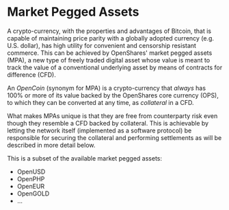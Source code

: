 # Market Pegged Assets

A crypto-currency, with the properties and advantages of Bitcoin, that is
capable of maintaining price parity with a globally adopted currency (e.g. U.S.
dollar), has high utility for convenient and censorship resistant commerce. This
can be achieved by OpenShares' market pegged assets (MPA), a new type of freely
traded digital asset whose value is meant to track the value of a conventional
underlying asset by means of contracts for difference (CFD). 

An *OpenCoin* (synonym for MPA) is a crypto-currency that *always* has 100% or
more of its value backed by the OpenShares core currency (OPS), to which they can
be converted at any time, as *collateral* in a CFD.

What makes MPAs unique is that they are free from counterparty risk even though
they resemble a CFD backed by collateral. This is achievable by letting the
network itself (implemented as a software protocol) be responsible for securing
the collateral and performing settlements as will be described in more detail
below.

This is a subset of the available market pegged assets:
* OpenUSD
* OpenPHP
* OpenEUR
* OpenGOLD
* ...
